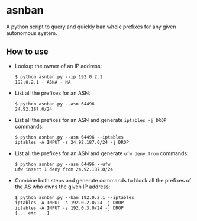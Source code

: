 # asnban

A python script to query and quickly ban whole prefixes for any given autonomous system.

## How to use

- Lookup the owner of an IP address:

    ```
    $ python asnban.py --ip 192.0.2.1
    192.0.2.1 - ASNA - NA
    ```

- List all the prefixes for an ASN:
    ```
    $ python asnban.py --asn 64496
    24.92.187.0/24
    ```

- List all the prefixes for an ASN and generate `iptables -j DROP` commands:
    ```
    $ python asnban.py --asn 64496 --iptables
    iptables -A INPUT -s 24.92.187.0/24 -j DROP
    ```

- List all the prefixes for an ASN and generate `ufw deny from` commands:
    ```
    $ python asnban.py --asn 64496 --ufw
    ufw insert 1 deny from 24.92.187.0/24
    ```

- Combine both steps and generate commands to block all the prefixes of the AS who owns the given IP address:
    ```
    $ python asnban.py --ban 192.0.2.1 --iptables
    iptables -A INPUT -s 192.0.2.0/24 -j DROP
    iptables -A INPUT -s 192.0.3.0/24 -j DROP
    [... etc ...]
    ```
